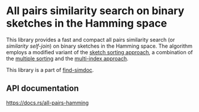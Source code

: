 # All pairs similarity search on binary sketches in the Hamming space

This library provides a fast and compact all pairs similarity search (or *similarity self-join*)
on binary sketches in the Hamming space.
The algorithm employs a modified variant of the [sketch sorting approach](https://proceedings.mlr.press/v13/tabei10a.html),
a combination of the [multiple sorting](https://doi.org/10.1007/s10115-009-0271-6)
and the [multi-index approach](https://doi.org/10.1109/TKDE.2019.2899597).

This library is a part of [find-simdoc](https://github.com/legalforce-research/find-simdoc).

## API documentation

https://docs.rs/all-pairs-hamming
